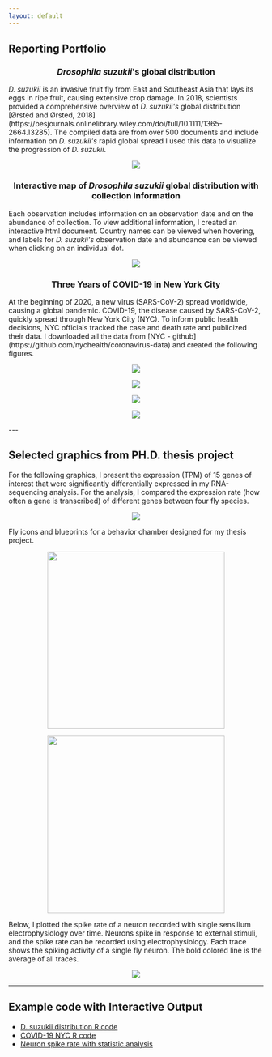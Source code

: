 ```yaml
---
layout: default
---
```

## Reporting Portfolio 

<h3 align="center"> <i>Drosophila suzukii</i>'s global distribution</h3>
<i>D. suzukii</i> is an invasive fruit fly from East and Southeast Asia that lays its eggs in ripe fruit, causing extensive crop damage. In 2018, scientists provided a comprehensive overview of <i>D. suzukii's</i> global distribution [Ørsted and  Ørsted, 2018](https://besjournals.onlinelibrary.wiley.com/doi/full/10.1111/1365-2664.13285). The compiled data are from over 500 documents and include information on <i>D. suzukii's</i> rapid global spread I used this data to visualize the progression of <i>D. suzukii</i>. 
<p align="center">
         <img src="assets/img/animated_map_loop2.gif">
</p>

<h3 align="center"> Interactive map of <i>Drosophila suzukii</i> global distribution with collection information</h3>
<p>  Each observation includes information on an observation date and on the abundance of collection. To view additional information, I created an interactive html document. Country names can be viewed when hovering, and labels for <i>D. suzukii's</i> observation date and abundance can be viewed when clicking on an individual dot. </p>
<p align="center">
         <img src="/assets/img/suzukii_global_distribution.gif">
</p>







<h3 align="center"> Three Years of COVID-19 in New York City</h3>
At the beginning of 2020, a new virus (SARS-CoV-2) spread worldwide, causing a global pandemic. COVID-19, the disease caused by SARS-CoV-2, quickly spread through New York City (NYC). To inform public health decisions, NYC officials tracked the case and death rate and publicized their data. I downloaded all the data from [NYC - github](https://github.com/nychealth/coronavirus-data) and created the following figures. 


<p align="center">
         <img src="assets/img/covid_19_reported_cases.gif">
</p>
<p align="center">
        <img src="/assets/img/covid_19_death_cases.gif"> 
 </p>

<p align="center">
        <img src="/assets/img/covid_19_hospitalization_cases.gif"> 
 </p>

 <p align="center">
        <img src="/assets/img/covid_19_neighborhood_cases.gif"> 
 </p>
---

## Selected graphics from PH.D. thesis project
For the following graphics, I present the expression (TPM) of 15 genes of interest that were significantly differentially expressed in my RNA-sequencing analysis. For the analysis, I compared the expression rate (how often a gene is transcribed) of different genes between four fly species. 
<p align="center">
        <img src="assets/img/figure_1.jpeg"> 
 </p>

Fly icons and blueprints for a behavior chamber designed for my thesis project. 


<p align="center">
  <img src="assets/img/male_and_female_fly.png" width = "350">
  </p>
<p align="center">
  <img src="assets/img/behavior_chamber.png" width = "350"> 
</p>

Below, I plotted the spike rate of a neuron recorded with single sensillum electrophysiology over time. Neurons spike in response to external stimuli, and the spike rate can be recorded using electrophysiology. Each trace shows the spiking activity of a single fly neuron. The bold colored line is the average of all traces. 
 <p align="Center">
        <img src="assets/img/Spike_rate_over_time.png"> 
 </p>

---
## Example code with Interactive Output
- [D. suzukii distribution R code](/assets/img/R_code_for_suzukii_distribution.html) 
- [COVID-19 NYC R code](assets/img/R_code_for_covid_nyc.html)
- [Neuron spike rate with statistic analysis](assets/img/Rcode_PSTH.html)
